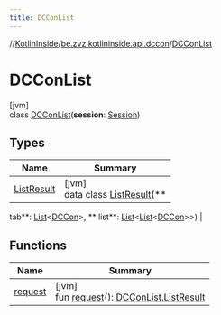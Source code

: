 ```yaml
---
title: DCConList
---
```

//[KotlinInside](../../../index.html)/[be.zvz.kotlininside.api.dccon](../index.html)/[DCConList](index.html)

# DCConList

[jvm]\
class [DCConList](index.html)(**session**: [Session](../../be.zvz.kotlininside.session/-session/index.html))

## Types

| Name | Summary |
|---|---|
| [ListResult](-list-result/index.html) | [jvm]<br>data class [ListResult](-list-result/index.html)(**
tab**: [List](https://kotlinlang.org/api/latest/jvm/stdlib/kotlin.collections/-list/index.html)<[DCCon](../../be.zvz.kotlininside.api.type/-d-c-con/index.html)>, **
list**: [List](https://kotlinlang.org/api/latest/jvm/stdlib/kotlin.collections/-list/index.html)<[List](https://kotlinlang.org/api/latest/jvm/stdlib/kotlin.collections/-list/index.html)<[DCCon](../../be.zvz.kotlininside.api.type/-d-c-con/index.html)>>) |

## Functions

| Name | Summary |
|---|---|
| [request](request.html) | [jvm]<br>fun [request](request.html)(): [DCConList.ListResult](-list-result/index.html) |

